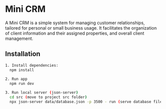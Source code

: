 # Mini CRM

A Mini CRM is a simple system for managing customer relationships, tailored for personal or small business usage. It facilitates the organization of client information and their assigned properties, and overall client management.

## Installation

```bash
1. Install dependencies: 
  npm install
  
2. Run app 
  npm run dev

3. Run local server (json-server)
  cd src (move to project src folder)
  npx json-server data/database.json -p 3500 - run (serve database files)

```